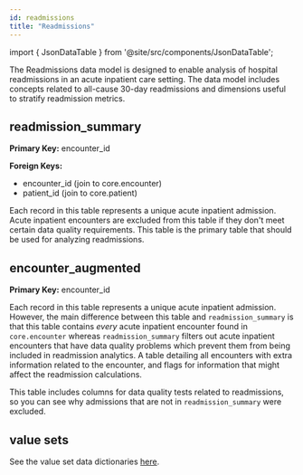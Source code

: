 ```yaml
---
id: readmissions
title: "Readmissions"
---
```


import { JsonDataTable } from '@site/src/components/JsonDataTable';

The Readmissions data model is designed to enable analysis of hospital readmissions in an acute inpatient care setting.  The data model includes concepts related to all-cause 30-day readmissions and dimensions useful to stratify readmission metrics.

## readmission_summary

**Primary Key:** encounter_id

**Foreign Keys:**
- encounter_id (join to core.encounter)
- patient_id (join to core.patient)

Each record in this table represents a unique acute inpatient admission.  Acute inpatient encounters are excluded from this table if they don't meet certain data quality requirements.  This table is the primary table that should be used for analyzing readmissions.

<JsonDataTable  jsonPath="nodes.model\.the_tuva_project\.readmissions__readmission_summary.columns"  />

## encounter_augmented

**Primary Key:** encounter_id

Each record in this table represents a unique acute inpatient admission.  However, the main difference between this table and `readmission_summary` is that this table contains _every_ acute inpatient encounter found in `core.encounter` whereas `readmission_summary` filters out acute inpatient encounters that have data quality problems which prevent them from being included in readmission analytics.  A table detailing all encounters with extra information related to the encounter, and flags for information that might affect the readmission calculations.

This table includes columns for data quality tests related to readmissions, so you can see why admissions that are not in `readmission_summary` were excluded.

<JsonDataTable  jsonPath="nodes.model\.the_tuva_project\.readmissions__encounter_augmented.columns"  />

## value sets

See the value set data dictionaries [here](value-sets#readmissions).
